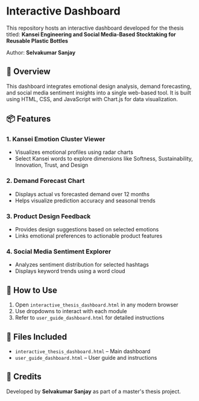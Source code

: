 
# Interactive Dashboard

This repository hosts an interactive dashboard developed for the thesis titled:
**Kansei Engineering and Social Media-Based Stocktaking for Reusable Plastic Bottles**

Author: **Selvakumar Sanjay**

## 🌟 Overview
This dashboard integrates emotional design analysis, demand forecasting, and social media sentiment insights into a single web-based tool. It is built using HTML, CSS, and JavaScript with Chart.js for data visualization.

## 📦 Features
### 1. Kansei Emotion Cluster Viewer
- Visualizes emotional profiles using radar charts
- Select Kansei words to explore dimensions like Softness, Sustainability, Innovation, Trust, and Design

### 2. Demand Forecast Chart
- Displays actual vs forecasted demand over 12 months
- Helps visualize prediction accuracy and seasonal trends

### 3. Product Design Feedback
- Provides design suggestions based on selected emotions
- Links emotional preferences to actionable product features

### 4. Social Media Sentiment Explorer
- Analyzes sentiment distribution for selected hashtags
- Displays keyword trends using a word cloud

## 🚀 How to Use
1. Open `interactive_thesis_dashboard.html` in any modern browser
2. Use dropdowns to interact with each module
3. Refer to `user_guide_dashboard.html` for detailed instructions


## 📄 Files Included
- `interactive_thesis_dashboard.html` – Main dashboard
- `user_guide_dashboard.html` – User guide and instructions

## 🙌 Credits
Developed by **Selvakumar Sanjay** as part of a master's thesis project.
